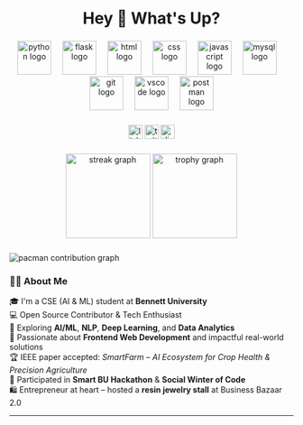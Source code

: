 <h1 align="center">Hey 👋 What's Up?</h1>

###

<div align="center">
  <img src="https://skillicons.dev/icons?i=py" height="60" alt="python logo" />
  <img width="12" />
  <img src="https://skillicons.dev/icons?i=flask" height="60" alt="flask logo" />
  <img width="12" />
  <img src="https://skillicons.dev/icons?i=html" height="60" alt="html logo" />
  <img width="12" />
  <img src="https://skillicons.dev/icons?i=css" height="60" alt="css logo" />
  <img width="12" />
  <img src="https://skillicons.dev/icons?i=js" height="60" alt="javascript logo" />
  <img width="12" />
  <img src="https://skillicons.dev/icons?i=mysql" height="60" alt="mysql logo" />
  <img width="12" />
  <img src="https://skillicons.dev/icons?i=git" height="60" alt="git logo" />
  <img width="12" />
  <img src="https://skillicons.dev/icons?i=vscode" height="60" alt="vscode logo" />
  <img width="12" />
  <img src="https://skillicons.dev/icons?i=postman" height="60" alt="postman logo" />
</div>

###

<div align="center">
  <img src="https://img.shields.io/static/v1?message=LinkedIn&logo=linkedin&label=&color=0077B5&logoColor=white&labelColor=&style=for-the-badge" height="25" alt="linkedin logo" />
  <img src="https://img.shields.io/static/v1?message=Twitter&logo=twitter&label=&color=1DA1F2&logoColor=white&labelColor=&style=for-the-badge" height="25" alt="twitter logo" />
  <img src="https://img.shields.io/static/v1?message=Discord&logo=discord&label=&color=7289DA&logoColor=white&labelColor=&style=for-the-badge" height="25" alt="discord logo" />
</div>

###

<div align="center">
  <img src="https://streak-stats.demolab.com?user=your-github-username&locale=en&mode=daily&theme=dracula&hide_border=false&border_radius=5&order=3" height="150" alt="streak graph" />
  <img src="https://github-profile-trophy.vercel.app?username=your-github-username&theme=dracula&column=-1&row=1&margin-w=8&margin-h=8&no-bg=false&no-frame=false&order=4" height="150" alt="trophy graph" />
</div>

###

<picture>
  <source media="(prefers-color-scheme: dark)" srcset="https://raw.githubusercontent.com/your-github-username/your-github-username/output/pacman-contribution-graph-dark.svg">
  <source media="(prefers-color-scheme: light)" srcset="https://raw.githubusercontent.com/your-github-username/your-github-username/output/pacman-contribution-graph.svg">
  <img alt="pacman contribution graph" src="https://raw.githubusercontent.com/your-github-username/your-github-username/output/pacman-contribution-graph.svg">
</picture>

###

### 🙋‍♀️ About Me

🎓 I'm a CSE (AI & ML) student at **Bennett University**  
💻 Open Source Contributor & Tech Enthusiast  
🧠 Exploring **AI/ML**, **NLP**, **Deep Learning**, and **Data Analytics**  
🌱 Passionate about **Frontend Web Development** and impactful real-world solutions  
🏆 IEEE paper accepted: *SmartFarm – AI Ecosystem for Crop Health & Precision Agriculture*  
🚀 Participated in **Smart BU Hackathon** & **Social Winter of Code**  
🛍️ Entrepreneur at heart – hosted a **resin jewelry stall** at Business Bazaar 2.0  

---


